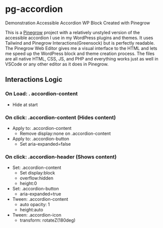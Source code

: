 # pg-accordion
Demonstration Accessible Accordion WP Block Created with Pinegrow

This is a [Pinegrow](https://pinegrow.com/) project with a relatively unstyled version of the accessible accordion I use in my WordPress plugins and themes. It uses Tailwind and Pinegrow Interactions(Greensock) but is perfectly readable. The Pinegrow Web Editor gives me a visual interface to the HTML and lets me speed up the WordPress block and theme creation process. The files are all native HTML, CSS, JS, and PHP and everything works just as well in VSCode or any other editor as it does in Pinegrow.

## Interactions Logic
### On Load: . accordion-content
- Hide at start

### On click: .accordion-content (Hides content)
- Apply to: .accordion-content
	- Remove display:none on .accordion-content
- Apply to: .accordion-button
	- Set aria-expanded=false

### On click: .accordion-header (Shows content)
- Set: .accordion-content
	- Set display:block 
	- overflow:hidden
	- height:0
- Set: .accordion-button
	- aria-expanded=true
- Tween: .accordion-content
	- auto opacity: 1
	- height:auto
- Tween: .accordion-icon
	- transform: rotateZ(180deg)
